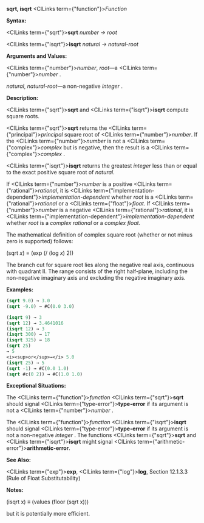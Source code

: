 **sqrt, isqrt** <ClLinks  term={"function"}><i>Function</i></ClLinks> 



**Syntax:** 



<ClLinks  term={"sqrt"}><b>sqrt</b></ClLinks> *number → root* 



<ClLinks  term={"isqrt"}><b>isqrt</b></ClLinks> *natural → natural-root* 



**Arguments and Values:** 



<ClLinks  term={"number"}><i>number</i></ClLinks>, *root*—a <ClLinks  term={"number"}><i>number</i></ClLinks> . 



*natural*, *natural-root*—a non-negative *integer* . 



**Description:** 



<ClLinks  term={"sqrt"}><b>sqrt</b></ClLinks> and <ClLinks  term={"isqrt"}><b>isqrt</b></ClLinks> compute square roots. 



<ClLinks  term={"sqrt"}><b>sqrt</b></ClLinks> returns the <ClLinks  term={"principal"}><i>principal</i></ClLinks> square root of <ClLinks  term={"number"}><i>number</i></ClLinks>. If the <ClLinks  term={"number"}><i>number</i></ClLinks> is not a <ClLinks  term={"complex"}><i>complex</i></ClLinks> but is negative, then the result is a <ClLinks  term={"complex"}><i>complex</i></ClLinks> . 



<ClLinks  term={"isqrt"}><b>isqrt</b></ClLinks> returns the greatest *integer* less than or equal to the exact positive square root of *natural*. 



If <ClLinks  term={"number"}><i>number</i></ClLinks> is a positive <ClLinks  term={"rational"}><i>rational</i></ClLinks>, it is <ClLinks  term={"implementation-dependent"}><i>implementation-dependent</i></ClLinks> whether *root* is a <ClLinks  term={"rational"}><i>rational</i></ClLinks> or a <ClLinks  term={"float"}><i>float</i></ClLinks>. If <ClLinks  term={"number"}><i>number</i></ClLinks> is a negative <ClLinks  term={"rational"}><i>rational</i></ClLinks>, it is <ClLinks  term={"implementation-dependent"}><i>implementation-dependent</i></ClLinks> whether *root* is a *complex rational* or a *complex float*. 



The mathematical definition of complex square root (whether or not minus zero is supported) follows: 



(sqrt *x*) = (exp (/ (log *x*) 2)) 



The branch cut for square root lies along the negative real axis, continuous with quadrant II. The range consists of the right half-plane, including the non-negative imaginary axis and excluding the negative imaginary axis. 



**Examples:**
```lisp
(sqrt 9.0) → 3.0 
(sqrt -9.0) → #C(0.0 3.0) 

(isqrt 9) → 3 
(sqrt 12) → 3.4641016 
(isqrt 12) → 3 
(isqrt 300) → 17 
(isqrt 325) → 18 
(sqrt 25) 
→ 5 
<i><sup>or</sup>→</i> 5.0 
(isqrt 25) → 5 
(sqrt -1) → #C(0.0 1.0) 
(sqrt #c(0 2)) → #C(1.0 1.0) 
```
**Exceptional Situations:** 



The <ClLinks  term={"function"}><i>function</i></ClLinks> <ClLinks  term={"sqrt"}><b>sqrt</b></ClLinks> should signal <ClLinks  term={"type-error"}><b>type-error</b></ClLinks> if its argument is not a <ClLinks  term={"number"}><i>number</i></ClLinks> . 



The <ClLinks  term={"function"}><i>function</i></ClLinks> <ClLinks  term={"isqrt"}><b>isqrt</b></ClLinks> should signal <ClLinks  term={"type-error"}><b>type-error</b></ClLinks> if its argument is not a non-negative *integer* . The functions <ClLinks  term={"sqrt"}><b>sqrt</b></ClLinks> and <ClLinks  term={"isqrt"}><b>isqrt</b></ClLinks> might signal <ClLinks  term={"arithmetic-error"}><b>arithmetic-error</b></ClLinks>. 



**See Also:** 



<ClLinks  term={"exp"}><b>exp</b></ClLinks>, <ClLinks  term={"log"}><b>log</b></ClLinks>, Section 12.1.3.3 (Rule of Float Substitutability) 



**Notes:** 



(isqrt x) *≡* (values (floor (sqrt x))) 



but it is potentially more efficient. 



